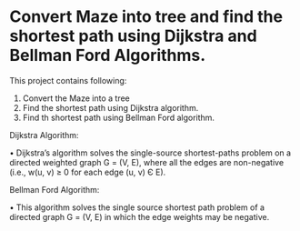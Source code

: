 # Convert Maze into tree and find the shortest path using Dijkstra and Bellman Ford Algorithms.

This project contains following:
1. Convert the Maze into a tree
2. Find the shortest path using Dijkstra algorithm.
3. Find th shortest path using Bellman Ford algorithm.

Dijkstra Algorithm: 

•	Dijkstra’s algorithm solves the single-source shortest-paths problem on a directed weighted graph G = (V, E), where all the edges are non-negative (i.e., w(u, v) ≥ 0 for each edge (u, v) Є E).

Bellman Ford Algorithm: 

•	This algorithm solves the single source shortest path problem of a directed graph G = (V, E) in which the edge weights may be negative.
